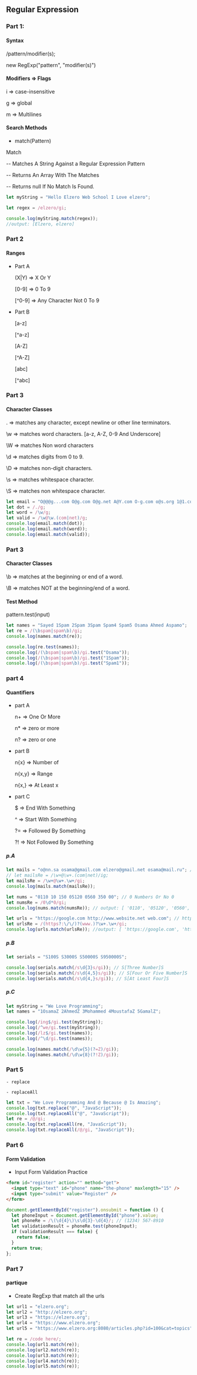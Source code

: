 ## Regular Expression

### Part 1:

#### Syntax

/pattern/modifier(s);

new RegExp("pattern", "modifier(s)")

#### Modifiers => Flags

i => case-insensitive

g => global

m => Multilines

#### Search Methods

- match(Pattern)

Match

-- Matches A String Against a Regular Expression Pattern

-- Returns An Array With The Matches

-- Returns null If No Match Is Found.

```javascript
let myString = "Hello Elzero Web School I Love elzero";

let regex = /elzero/gi;

console.log(myString.match(regex));
//output: [Elzero, elzero]
```

### Part 2

#### Ranges

- Part A

  (X|Y) => X Or Y

  [0-9] => 0 To 9

  [^0-9] => Any Character Not 0 To 9

- Part B

  [a-z]

  [^a-z]

  [A-Z]

  [^A-Z]

  [abc]

  [^abc]

### Part 3

#### Character Classes

. => matches any character, except newline or other line terminators.

\w => matches word characters. [a-z, A-Z, 0-9 And Underscore]

\W => matches Non word characters

\d => matches digits from 0 to 9.

\D => matches non-digit characters.

\s => matches whitespace character.

\S => matches non whitespace character.

```js
let email = "O@@@g...com O@g.com O@g.net A@Y.com O-g.com o@s.org 1@1.com";
let dot = /./g;
let word = /\w/g;
let valid = /\w@\w.(com|net)/g;
console.log(email.match(dot));
console.log(email.match(word));
console.log(email.match(valid));
```

### Part 3

#### Character Classes

\b => matches at the beginning or end of a word.

\B => matches NOT at the beginning/end of a word.

#### Test Method

pattern.test(input)

```js
let names = "Sayed 1Spam 2Spam 3Spam Spam4 Spam5 Osama Ahmed Aspamo";
let re = /(\bspam|spam\b)/gi;
console.log(names.match(re));

console.log(re.test(names));
console.log(/(\bspam|spam\b)/gi.test("Osama"));
console.log(/(\bspam|spam\b)/gi.test("1Spam"));
console.log(/(\bspam|spam\b)/gi.test("Spam1"));
```

### part 4

#### Quantifiers

- part A

  n+ => One Or More

  n\* => zero or more

  n? => zero or one

- part B

  n{x} => Number of

  n{x,y} => Range

  n{x,} => At Least x

- part C

  $ => End With Something

  ^ => Start With Something

  ?= => Followed By Something

  ?! => Not Followed By Something

##### p.A

```js
let mails = "o@nn.sa osama@gmail.com elzero@gmail.net osama@mail.ru"; // All Emails
// let mailsRe = /\w+@\w+.(com|net)/ig;
let mailsRe = /\w+@\w+.\w+/gi;
console.log(mails.match(mailsRe));

let nums = "0110 10 150 05120 0560 350 00"; // 0 Numbers Or No 0
let numsRe = /0\d*0/gi;
console.log(nums.match(numsRe)); // output: [ '0110', '05120', '0560', '00' ]

let urls = "https://google.com http://www.website.net web.com"; // http + https
let urlsRe = /(https?:\/\/)?(www.)?\w+.\w+/gi;
console.log(urls.match(urlsRe)); //output: [ 'https://google.com', 'http://www.website.net', 'web.com' ]
```

##### p.B

```js
let serials = "S100S S3000S S50000S S950000S";

console.log(serials.match(/s\d{3}s/gi)); // S[Three Number]S
console.log(serials.match(/s\d{4,5}s/gi)); // S[Four Or Five Number]S
console.log(serials.match(/s\d{4,}s/gi)); // S[At Least Four]S
```

##### p.C

```js
let myString = "We Love Programming";
let names = "1OsamaZ 2AhmedZ 3Mohammed 4MoustafaZ 5GamalZ";

console.log(/ing$/gi.test(myString));
console.log(/^we/gi.test(myString));
console.log(/lz$/gi.test(names));
console.log(/^\d/gi.test(names));

console.log(names.match(/\d\w{5}(?=Z)/gi));
console.log(names.match(/\d\w{8}(?!Z)/gi));
```

### Part 5

    - replace

    - replaceAll

```js
let txt = "We Love Programming And @ Because @ Is Amazing";
console.log(txt.replace("@", "JavaScript"));
console.log(txt.replaceAll("@", "JavaScript"));
let re = /@/gi;
console.log(txt.replaceAll(re, "JavaScript"));
console.log(txt.replaceAll(/@/gi, "JavaScript"));
```

### Part 6

#### Form Validation

- Input Form Validation Practice

```html
<form id="register" action="" method="get">
  <input type="text" id="phone" name="the-phone" maxlength="15" />
  <input type="submit" value="Register" />
</form>
```

```js
document.getElementById("register").onsubmit = function () {
  let phoneInput = document.getElementById("phone").value;
  let phoneRe = /\(\d{4}\)\s\d{3}-\d{4}/; // (1234) 567-8910
  let validationResult = phoneRe.test(phoneInput);
  if (validationResult === false) {
    return false;
  }
  return true;
};
```

### Part 7

#### partique

- Create RegExp that match all the urls

```js
let url1 = "elzero.org";
let url2 = "http://elzero.org";
let url3 = "https://elzero.org";
let url4 = "https://www.elzero.org";
let url5 = "https://www.elzero.org:8080/articles.php?id=100&cat=topics";

let re = /code here/;
console.log(url1.match(re));
console.log(url2.match(re));
console.log(url3.match(re));
console.log(url4.match(re));
console.log(url5.match(re));
```
